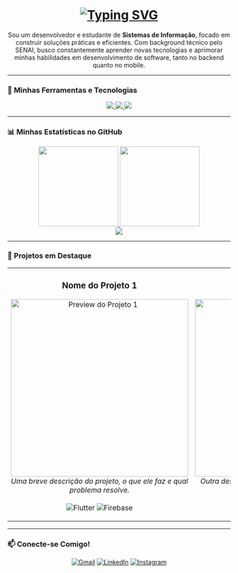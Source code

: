 <p align="center">
  </p>

<h1 align="center">
  <a href="https://git.io/typing-svg">
    <img src="https://readme-typing-svg.herokuapp.com?font=Fira+Code&weight=700&size=25&duration=4000&color=5865F2&center=true&vCenter=true&lines=Olá,+Eu+sou+o+Willian+Guimarães!+%F0%9F%91%8B;Desenvolvedor+em+formação;" alt="Typing SVG">
  </a>
</h1>

<div align="center">
Sou um desenvolvedor e estudante de <strong>Sistemas de Informação</strong>, focado em construir soluções práticas e eficientes. Com background técnico pelo SENAI, busco constantemente aprender novas tecnologias e aprimorar minhas habilidades em desenvolvimento de software, tanto no backend quanto no mobile.
</div>

---

### 🚀 Minhas Ferramentas e Tecnologias

<p align="center">
  <a href="https://skillicons.dev">
    <img src="https://skillicons.dev/icons?i=php,java,python&theme=dark" />
  </a>
  <a href="https://skillicons.dev">
    <img src="https://skillicons.dev/icons?i=flutter&theme=dark" />
  </a>
  <a href="https://skillicons.dev">
    <img src="https://skillicons.dev/icons?i=mysql,git,vscode&theme=dark" />
  </a>
</p>

---

### 📊 Minhas Estatísticas no GitHub

<div align="center">
  <a href="https://github.com/willian-silva01">
    <img height="180em" src="https://github-readme-stats.vercel.app/api?username=willian-silva01&show_icons=true&theme=tokyonight&include_all_commits=true&count_private=true&hide_border=true"/>
    <img height="180em" src="https://github-readme-stats.vercel.app/api/top-langs/?username=willian-silva01&layout=compact&langs_count=7&theme=tokyonight&hide_border=true"/>
  </a>
  <br>
  <img src="https://github-readme-streak-stats.herokuapp.com?user=willian-silva01&theme=tokyonight&hide_border=true" />
</div>

---

### 📌 Projetos em Destaque

<table align="center">
  <tr>
    <td valign="top" width="50%">
      <h3 align="center">Nome do Projeto 1</h3>
      <p align="center">
        <a href="URL_DO_SEU_PROJETO_1">
          <img src="CAMINHO_PARA_IMAGEM_OU_GIF_1" width="400" alt="Preview do Projeto 1"/>
        </a>
        <br>
        <em>Uma breve descrição do projeto, o que ele faz e qual problema resolve.</em>
        <br><br>
        <img src="https://img.shields.io/badge/Flutter-02569B?style=for-the-badge&logo=flutter&logoColor=white" alt="Flutter"/>
        <img src="https://img.shields.io/badge/Firebase-FFCA28?style=for-the-badge&logo=firebase&logoColor=black" alt="Firebase"/>
      </p>
    </td>
    <td valign="top" width="50%">
      <h3 align="center">Nome do Projeto 2</h3>
      <p align="center">
        <a href="URL_DO_SEU_PROJETO_2">
          <img src="CAMINHO_PARA_IMAGEM_OU_GIF_2" width="400" alt="Preview do Projeto 2"/>
        </a>
        <br>
        <em>Outra descrição de projeto, destacando o desafio técnico e o resultado.</em>
        <br><br>
        <img src="https://img.shields.io/badge/PHP-777BB4?style=for-the-badge&logo=php&logoColor=white" alt="PHP"/>
        <img src="https://img.shields.io/badge/MySQL-4479A1?style=for-the-badge&logo=mysql&logoColor=white" alt="MySQL"/>
      </p>
    </td>
  </tr>
</table>

---

### 📫 Conecte-se Comigo!
<p align="center">
  <a href="mailto:seu-email@exemplo.com"><img src="https://img.shields.io/badge/Gmail-D14836?style=for-the-badge&logo=gmail&logoColor=white" alt="Gmail"/></a>
  <a href="https://www.linkedin.com/in/seu-linkedin/"><img src="https://img.shields.io/badge/LinkedIn-0077B5?style=for-the-badge&logo=linkedin&logoColor=white" alt="LinkedIn"/></a>
  <a href="https://www.instagram.com/williansilva_078/"><img src="https://img.shields.io/badge/Instagram-E4405F?style=for-the-badge&logo=instagram&logoColor=white" alt="Instagram"/></a>
</p>
